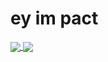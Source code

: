 # ey im pact
<a href="https://github.com/pact64/pact64">
  <img align="center" src="https://github-readme-stats.vercel.app/api/pin/?username=pact64&repo=github-readme-stats" />
</a>
<a href="https://github.com/pact64/pact64">
  <img align="center" src="https://github-readme-stats.vercel.app/api/pin/?username=pact64&repo=pact64.github.io" />
</a>

